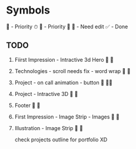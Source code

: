# Symbols

📌 - Priority ⏱
💯 - Priority 💯
🥕 - Need edit
✅ - Done

## TODO

1. Fiirst Impression -  Intractive 3d Hero          🥕      📌
1. Technologies - scroll needs fix - word wrap      🥕      📌
2. Project -  on call animation - button            🥕      📌📌
2. Project - Intractive 3D            🥕      📌
2. Footer           🥕      📌
2. First Impression - Image Strip - Images          🥕      📌
2. Illustration - Image Strip          🥕      📌


    check projects outline for portfolio XD

